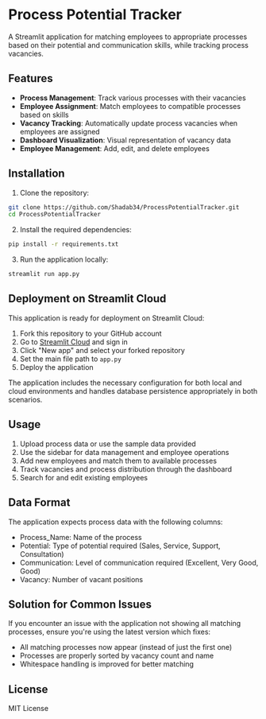 # Process Potential Tracker

A Streamlit application for matching employees to appropriate processes based on their potential and communication skills, while tracking process vacancies.

## Features

- **Process Management**: Track various processes with their vacancies
- **Employee Assignment**: Match employees to compatible processes based on skills
- **Vacancy Tracking**: Automatically update process vacancies when employees are assigned
- **Dashboard Visualization**: Visual representation of vacancy data
- **Employee Management**: Add, edit, and delete employees

## Installation

1. Clone the repository:
```bash
git clone https://github.com/Shadab34/ProcessPotentialTracker.git
cd ProcessPotentialTracker
```

2. Install the required dependencies:
```bash
pip install -r requirements.txt
```

3. Run the application locally:
```bash
streamlit run app.py
```

## Deployment on Streamlit Cloud

This application is ready for deployment on Streamlit Cloud:

1. Fork this repository to your GitHub account
2. Go to [Streamlit Cloud](https://streamlit.io/cloud) and sign in
3. Click "New app" and select your forked repository
4. Set the main file path to `app.py`
5. Deploy the application

The application includes the necessary configuration for both local and cloud environments and handles database persistence appropriately in both scenarios.

## Usage

1. Upload process data or use the sample data provided
2. Use the sidebar for data management and employee operations
3. Add new employees and match them to available processes
4. Track vacancies and process distribution through the dashboard
5. Search for and edit existing employees

## Data Format

The application expects process data with the following columns:
- Process_Name: Name of the process
- Potential: Type of potential required (Sales, Service, Support, Consultation)
- Communication: Level of communication required (Excellent, Very Good, Good)
- Vacancy: Number of vacant positions

## Solution for Common Issues

If you encounter an issue with the application not showing all matching processes, ensure you're using the latest version which fixes:
- All matching processes now appear (instead of just the first one)
- Processes are properly sorted by vacancy count and name
- Whitespace handling is improved for better matching

## License

MIT License
